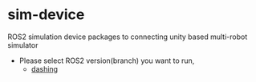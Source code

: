 # sim-device
ROS2 simulation device packages to connecting unity based multi-robot simulator

- Please select ROS2 version(branch) you want to run,
  - [dashing](https://github.com/lge-ros2/sim-device/tree/dashing)
